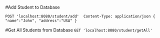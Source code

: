 
#Add Student to Database

``
POST 'localhost:8080/student/add' 
Content-Type: application/json
{
"name":"John",
"address":"USA"
}
``

#Get All Students from Database
``
GET 'localhost:8080/student/getAll'
``